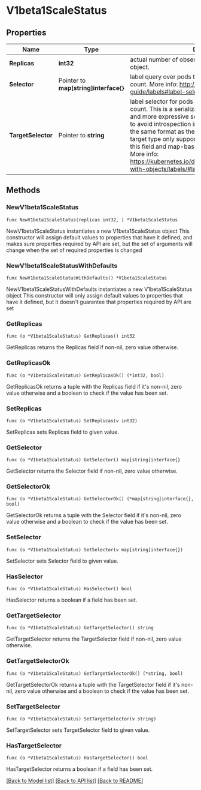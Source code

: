# V1beta1ScaleStatus

## Properties

Name | Type | Description | Notes
------------ | ------------- | ------------- | -------------
**Replicas** | **int32** | actual number of observed instances of the scaled object. | 
**Selector** | Pointer to **map[string]interface{}** | label query over pods that should match the replicas count. More info: http://kubernetes.io/docs/user-guide/labels#label-selectors | [optional] 
**TargetSelector** | Pointer to **string** | label selector for pods that should match the replicas count. This is a serializated version of both map-based and more expressive set-based selectors. This is done to avoid introspection in the clients. The string will be in the same format as the query-param syntax. If the target type only supports map-based selectors, both this field and map-based selector field are populated. More info: https://kubernetes.io/docs/concepts/overview/working-with-objects/labels/#label-selectors | [optional] 

## Methods

### NewV1beta1ScaleStatus

`func NewV1beta1ScaleStatus(replicas int32, ) *V1beta1ScaleStatus`

NewV1beta1ScaleStatus instantiates a new V1beta1ScaleStatus object
This constructor will assign default values to properties that have it defined,
and makes sure properties required by API are set, but the set of arguments
will change when the set of required properties is changed

### NewV1beta1ScaleStatusWithDefaults

`func NewV1beta1ScaleStatusWithDefaults() *V1beta1ScaleStatus`

NewV1beta1ScaleStatusWithDefaults instantiates a new V1beta1ScaleStatus object
This constructor will only assign default values to properties that have it defined,
but it doesn't guarantee that properties required by API are set

### GetReplicas

`func (o *V1beta1ScaleStatus) GetReplicas() int32`

GetReplicas returns the Replicas field if non-nil, zero value otherwise.

### GetReplicasOk

`func (o *V1beta1ScaleStatus) GetReplicasOk() (*int32, bool)`

GetReplicasOk returns a tuple with the Replicas field if it's non-nil, zero value otherwise
and a boolean to check if the value has been set.

### SetReplicas

`func (o *V1beta1ScaleStatus) SetReplicas(v int32)`

SetReplicas sets Replicas field to given value.


### GetSelector

`func (o *V1beta1ScaleStatus) GetSelector() map[string]interface{}`

GetSelector returns the Selector field if non-nil, zero value otherwise.

### GetSelectorOk

`func (o *V1beta1ScaleStatus) GetSelectorOk() (*map[string]interface{}, bool)`

GetSelectorOk returns a tuple with the Selector field if it's non-nil, zero value otherwise
and a boolean to check if the value has been set.

### SetSelector

`func (o *V1beta1ScaleStatus) SetSelector(v map[string]interface{})`

SetSelector sets Selector field to given value.

### HasSelector

`func (o *V1beta1ScaleStatus) HasSelector() bool`

HasSelector returns a boolean if a field has been set.

### GetTargetSelector

`func (o *V1beta1ScaleStatus) GetTargetSelector() string`

GetTargetSelector returns the TargetSelector field if non-nil, zero value otherwise.

### GetTargetSelectorOk

`func (o *V1beta1ScaleStatus) GetTargetSelectorOk() (*string, bool)`

GetTargetSelectorOk returns a tuple with the TargetSelector field if it's non-nil, zero value otherwise
and a boolean to check if the value has been set.

### SetTargetSelector

`func (o *V1beta1ScaleStatus) SetTargetSelector(v string)`

SetTargetSelector sets TargetSelector field to given value.

### HasTargetSelector

`func (o *V1beta1ScaleStatus) HasTargetSelector() bool`

HasTargetSelector returns a boolean if a field has been set.


[[Back to Model list]](../README.md#documentation-for-models) [[Back to API list]](../README.md#documentation-for-api-endpoints) [[Back to README]](../README.md)


